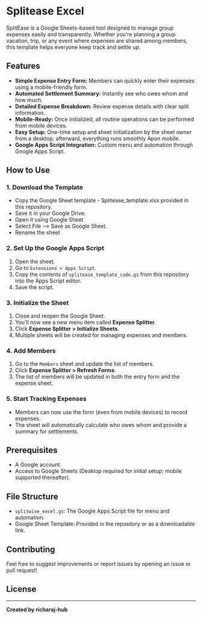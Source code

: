# Splitease Excel

SplitEase is a Google Sheets-based tool designed to manage group expenses easily and transparently. Whether you're planning a group vacation, trip, or any event where expenses are shared among members, this template helps everyone keep track and settle up.

## Features

- **Simple Expense Entry Form:** Members can quickly enter their expenses using a mobile-friendly form.
- **Automated Settlement Summary:** Instantly see who owes whom and how much.
- **Detailed Expense Breakdown:** Review expense details with clear split information.
- **Mobile-Ready:** Once initialized, all routine operations can be performed from mobile devices.
- **Easy Setup:** One-time setup and sheet initialization by the sheet owner from a desktop; afterward, everything runs smoothly Apon mobile.
- **Google Apps Script Integration:** Custom menu and automation through Google Apps Script.

## How to Use

### 1. Download the Template

- Copy the Google Sheet template - Splitease_template.xlsx provided in this repository.
- Save it in your Google Drive.
- Open it using Google Sheet
- Select File --> Save as Google Sheet.
- Rename the sheet

### 2. Set Up the Google Apps Script

1. Open the sheet.
2. Go to `Extensions > Apps Script`.
3. Copy the contents of `splitease_template_code.gs` from this repository into the Apps Script editor.
4. Save the script.

### 3. Initialize the Sheet

1. Close and reopen the Google Sheet.
2. You’ll now see a new menu item called **Expense Splitter**.
3. Click **Expense Splitter > Initialize Sheets**.
4. Multiple sheets will be created for managing expenses and members.

### 4. Add Members

1. Go to the `Members` sheet and update the list of members.
2. Click **Expense Splitter > Refresh Forms**.
3. The list of members will be updated in both the entry form and the expense sheet.

### 5. Start Tracking Expenses

- Members can now use the form (even from mobile devices) to record expenses.
- The sheet will automatically calculate who owes whom and provide a summary for settlements.

## Prerequisites

- A Google account.
- Access to Google Sheets (Desktop required for initial setup; mobile supported thereafter).

## File Structure

- `splitwise_excel.gs`: The Google Apps Script file for menu and automation.
- Google Sheet Template: Provided in the repository or as a downloadable link.

## Contributing

Feel free to suggest improvements or report issues by opening an issue or pull request!

## License


---

**Created by richaraj-hub**
